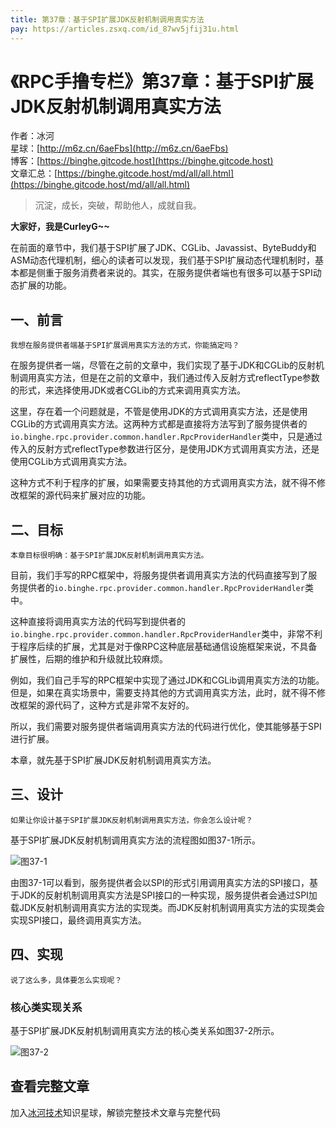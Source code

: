 ```yaml
---
title: 第37章：基于SPI扩展JDK反射机制调用真实方法
pay: https://articles.zsxq.com/id_87wv5jfij31u.html
---
```


# 《RPC手撸专栏》第37章：基于SPI扩展JDK反射机制调用真实方法

作者：冰河
<br/>星球：[http://m6z.cn/6aeFbs](http://m6z.cn/6aeFbs)
<br/>博客：[https://binghe.gitcode.host](https://binghe.gitcode.host)
<br/>文章汇总：[https://binghe.gitcode.host/md/all/all.html](https://binghe.gitcode.host/md/all/all.html)

> 沉淀，成长，突破，帮助他人，成就自我。

**大家好，我是CurleyG~~**

在前面的章节中，我们基于SPI扩展了JDK、CGLib、Javassist、ByteBuddy和ASM动态代理机制，细心的读者可以发现，我们基于SPI扩展动态代理机制时，基本都是侧重于服务消费者来说的。其实，在服务提供者端也有很多可以基于SPI动态扩展的功能。

## 一、前言

`我想在服务提供者端基于SPI扩展调用真实方法的方式，你能搞定吗？`

在服务提供者一端，尽管在之前的文章中，我们实现了基于JDK和CGLib的反射机制调用真实方法，但是在之前的文章中，我们通过传入反射方式reflectType参数的形式，来选择使用JDK或者CGLib的方式来调用真实方法。

这里，存在着一个问题就是，不管是使用JDK的方式调用真实方法，还是使用CGLib的方式调用真实方法。这两种方式都是直接将方法写到了服务提供者的`io.binghe.rpc.provider.common.handler.RpcProviderHandler`类中，只是通过传入的反射方式reflectType参数进行区分，是使用JDK方式调用真实方法，还是使用CGLib方式调用真实方法。

这种方式不利于程序的扩展，如果需要支持其他的方式调用真实方法，就不得不修改框架的源代码来扩展对应的功能。

## 二、目标

`本章目标很明确：基于SPI扩展JDK反射机制调用真实方法。`

目前，我们手写的RPC框架中，将服务提供者调用真实方法的代码直接写到了服务提供者的`io.binghe.rpc.provider.common.handler.RpcProviderHandler`类中。

这种直接将调用真实方法的代码写到提供者的`io.binghe.rpc.provider.common.handler.RpcProviderHandler`类中，非常不利于程序后续的扩展，尤其是对于像RPC这种底层基础通信设施框架来说，不具备扩展性，后期的维护和升级就比较麻烦。

例如，我们自己手写的RPC框架中实现了通过JDK和CGLib调用真实方法的功能。但是，如果在真实场景中，需要支持其他的方式调用真实方法，此时，就不得不修改框架的源代码了，这种方式是非常不友好的。

所以，我们需要对服务提供者端调用真实方法的代码进行优化，使其能够基于SPI进行扩展。

本章，就先基于SPI扩展JDK反射机制调用真实方法。

## 三、设计

`如果让你设计基于SPI扩展JDK反射机制调用真实方法，你会怎么设计呢？`

基于SPI扩展JDK反射机制调用真实方法的流程图如图37-1所示。

![图37-1](https://binghe.gitcode.host/assets/images/middleware/rpc/rpc-2022-11-14-001.png)

由图37-1可以看到，服务提供者会以SPI的形式引用调用真实方法的SPI接口，基于JDK的反射机制调用真实方法是SPI接口的一种实现，服务提供者会通过SPI加载JDK反射机制调用真实方法的实现类。而JDK反射机制调用真实方法的实现类会实现SPI接口，最终调用真实方法。

## 四、实现

`说了这么多，具体要怎么实现呢？`

### 核心类实现关系

基于SPI扩展JDK反射机制调用真实方法的核心类关系如图37-2所示。

![图37-2](https://binghe.gitcode.host/assets/images/middleware/rpc/rpc-2022-11-14-002.png)

## 查看完整文章

加入[冰河技术](http://m6z.cn/6aeFbs)知识星球，解锁完整技术文章与完整代码
